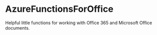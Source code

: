 # AzureFunctionsForOffice
Helpful little functions for working with Office 365 and Microsoft Office documents.
